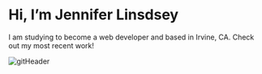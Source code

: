 
# Hi, I’m Jennifer Linsdsey

I am studying to become a web developer and based in Irvine, CA. Check out my most recent work!

![gitHeader](https://user-images.githubusercontent.com/12735296/128567503-57b58038-2dd6-4187-a931-788913331464.png)

<!---
JJLindsey/JJLindsey is a ✨ special ✨ repository because its `README.md` (this file) appears on your GitHub profile.
You can click the Preview link to take a look at your changes.
--->
